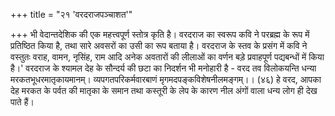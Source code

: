 +++
title = "२१ 'वरदराजपञ्चाशत'"

+++
भी वेदान्तदेशिक की एक महत्त्वपूर्ण स्तोत्र कृति है। वरदराज का स्वरूप कवि ने परब्रह्म के रूप में प्रतिष्ठित किया है, तथा सारे अवसरों का उसी का रूप बताया है। वरदराज के स्तव के प्रसंग में कवि ने वस्तुतः वराह, वामन, नृसिंह, राम आदि अनेक अवतारों की लीलाओं का वर्णन बड़े प्रवाहपूर्ण पद्यबन्धों में किया है।' वरदराज के श्यामल देह के सौन्दर्य की छटा का निदर्शन भी मनोहारी है -
वरद तव विलोकयन्ति धन्या मरकतभूधरमातृकायमानम्।
व्यपगतपरिकर्मवारबाणं मृगमदपङ्कविशेषनीलमङ्गम्।। (४६) हे वरद, आपका देह मरकत के पर्वत की मातृका के समान तथा कस्तूरी के लेप के कारण नील अंगों वाला धन्य लोग ही देख पाते हैं।
